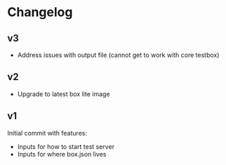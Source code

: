 # Changelog

## v3

* Address issues with output file (cannot get to work with core testbox)

## v2

* Upgrade to latest box lite image

## v1

Initial commit with features:

* Inputs for how to start test server
* Inputs for where box.json lives
